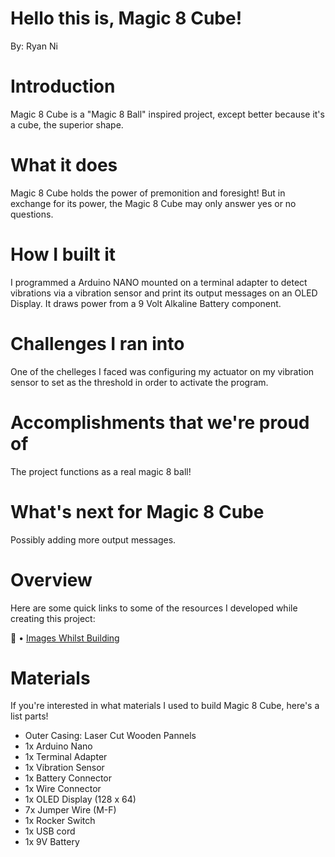 # Hello this is, Magic 8 Cube!
By: Ryan Ni

# Introduction
Magic 8 Cube is a "Magic 8 Ball" inspired project, except better because it's a cube, the superior shape.

# What it does
Magic 8 Cube holds the power of premonition and foresight! But in exchange for its power, the Magic 8 Cube may only answer yes or no questions.

# How I built it
I programmed a Arduino NANO mounted on a terminal adapter to detect vibrations via a vibration sensor and print its output messages on an OLED Display. It draws power from a 9 Volt Alkaline Battery component.

# Challenges I ran into
One of the chelleges I faced was configuring my actuator on my vibration sensor to set as the threshold in order to activate the program.

# Accomplishments that we're proud of
The project functions as a real magic 8 ball!

# What's next for Magic 8 Cube
Possibly adding more output messages.

# Overview
Here are some quick links to some of the resources I developed while creating this project:

📕 • [Images Whilst Building](https://drive.google.com/drive/folders/1LnlhWnNnhuFGLovUup8sOFBYDv88xRwy?usp=sharing)

# Materials
If you're interested in what materials I used to build Magic 8 Cube, here's a list parts!

- Outer Casing: Laser Cut Wooden Pannels
- 1x Arduino Nano
- 1x Terminal Adapter
- 1x Vibration Sensor
- 1x Battery Connector
- 1x Wire Connector
- 1x OLED Display (128 x 64)
- 7x Jumper Wire (M-F)
- 1x Rocker Switch
- 1x USB cord
- 1x 9V Battery
